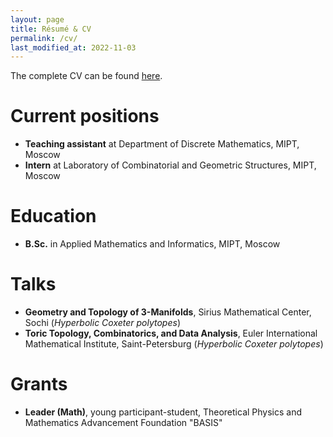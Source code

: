 ```yaml
---
layout: page
title: Résumé & CV
permalink: /cv/
last_modified_at: 2022-11-03
---
```


The complete CV can be found [here](/cv.pdf).

# Current positions
- **Teaching assistant** at Department of Discrete Mathematics, MIPT, Moscow
- **Intern** at Laboratory of Combinatorial and Geometric Structures, MIPT, Moscow

# Education
- **B.Sc.** in Applied Mathematics and Informatics, MIPT, Moscow

# Talks
- **Geometry and Topology of 3-Manifolds**, Sirius Mathematical Center, Sochi (*Hyperbolic Coxeter polytopes*)
- **Toric Topology, Combinatorics, and Data Analysis**, Euler International Mathematical Institute, Saint-Petersburg (*Hyperbolic Coxeter polytopes*)

# Grants
- **Leader (Math)**, young participant-student, Theoretical Physics and Mathematics Advancement Foundation "BASIS"
